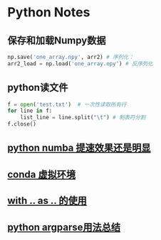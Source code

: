 # Python Notes

## 保存和加载Numpy数据

```python
np.save('one_array.npy', arr2) # 序列化：
arr2_load = np.load('one_array.npy') # 反序列化
```

## python读文件

```python
f = open('test.txt')  # 一次性读取所有行
for line in f:
    list_line = line.split("\t") # 制表符分割
f.close()
```

## [python numba 提速效果还是明显](https://www.cnblogs.com/zhuwjwh/p/11401215.html)

## [conda 虚拟环境](https://baijiahao.baidu.com/s?id=1637641396313583330&wfr=spider&for=pc)

## [with .. as .. 的使用](https://www.jianshu.com/p/1a02a5b63c88)

## [python argparse用法总结](https://www.jianshu.com/p/fef2d215b91d)
